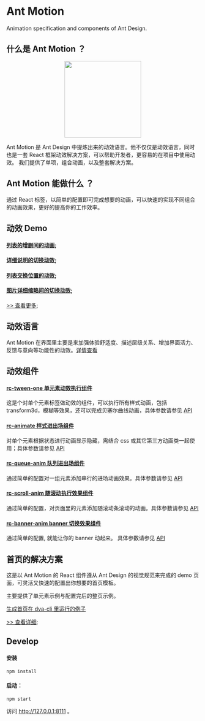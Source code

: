 # Ant Motion 

Animation specification and components of Ant Design.


## 什么是 Ant Motion ？
<p align="center">
  <a href="http://motion.and.design">
    <img width="200" src="https://zos.alipayobjects.com/rmsportal/TOXWfHIUGHvZIyb.svg"/>
  </a>
</p>

Ant Motion 是 Ant Design 中提炼出来的动效语言。他不仅仅是动效语言，同时也是一套 React 框架动效解决方案，可以帮助开发者，更容易的在项目中使用动效。
我们提供了单项，组合动画，以及整套解决方案。


## Ant Motion 能做什么 ？

通过 React 标签，以简单的配置即可完成想要的动画，可以快速的实现不同组合的动画效果，更好的提高你的工作效率。

## 动效 Demo 
#### [列表的增删间的动画](http://motion.ant.design/exhibition/demo/list-anim);
#### [详细说明的切换动效](http://motion.ant.design/exhibition/demo/detail-switch);
#### [列表交换位置的动效](http://motion.ant.design/exhibition/demo/list-sort);
#### [图片详细缩略间的切换动效](http://motion.ant.design/exhibition/demo/pic-details-anim);
[>> 查看更多](http://motion.ant.design/exhibition/);

## 动效语言
Ant Motion 在界面里主要是来加强体验舒适度、描述层级关系、增加界面活力、反馈与意向等功能性的动效。[详情查看](http://motion.ant.design/language/basic)

## 动效组件
#### [rc-tween-one 单元素动效执行组件](http://motion.ant.design/components/tween-one)
这是个对单个元素标签做动效的组件，可以执行所有样式动画，包括 transform3d，模糊等效果，还可以完成贝塞尔曲线动画，具体参数请参见  [API](http://motion.ant.design/api/tween-one)

#### [rc-animate 样式进出场组件](http://motion.ant.design/components/animate)
对单个元素根据状态进行动画显示隐藏，需结合 css 或其它第三方动画类一起使用；具体参数请参见 [API](http://motion.ant.design/api/animate)

#### [rc-queue-anim 队列进出场组件](http://motion.ant.design/components/queue-anim)
通过简单的配置对一组元素添加串行的进场动画效果。具体参数请参见 [API](http://motion.ant.design/api/queue-anim)

#### [rc-scroll-anim 随滚动执行效果组件](http://motion.ant.design/components/scroll-anim)
通过简单的配置，对页面里的元素添加随滚动条滚动的动画。具体参数请参见  [API](http://motion.ant.design/api/scroll-anim)

####  [rc-banner-anim banner 切换效果组件](http://motion.ant.design/components/banner-anim)
通过简单的配置, 就能让你的 banner 动起来。 具体参数请参见  [API](http://motion.ant.design/api/banner-anim)

## 首页的解决方案

这是以 Ant Motion 的 React 组件遵从 Ant Design 的视觉规范来完成的 demo 页面，可灵活又快速的配置出你想要的首页模板。

主要提供了单元素示例与配置完后的整页示例。

[生成首页在 dva-cli 里运行的例子](https://github.com/ant-motion/ant-motion-dva-cli-example)

[>> 查看详细](http://t.cn/RIGA89W);


## Develop

#### 安装

```
npm install
```
#### 启动：

```
npm start
```

访问  http://127.0.0.1:8111 。

